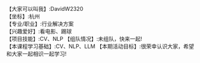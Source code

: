 【大家可以叫我】:DavidW2320   
【坐标】:杭州      
【专业/职业】:行业解决方案         
【兴趣爱好】:看电影、踢球      
【项目技能】:CV、NLP 
【组队情况】:未组队，快来一起!   
【本课程学习基础】:CV、NLP、LLM 
【本期活动目标】:很荣幸认识大家，希望和大家一起相识一起学习!  